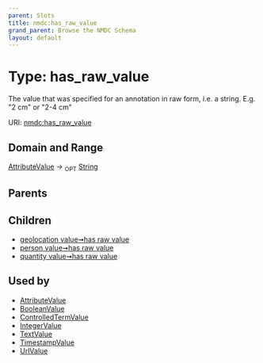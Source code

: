 ```yaml
---
parent: Slots
title: nmdc:has_raw_value
grand_parent: Browse the NMDC Schema
layout: default
---
```


# Type: has_raw_value


The value that was specified for an annotation in raw form, i.e. a string. E.g. "2 cm" or "2-4 cm"

URI: [nmdc:has_raw_value](https://microbiomedata/meta/has_raw_value)

## Domain and Range

[AttributeValue](AttributeValue.md) ->  <sub>OPT</sub> [String](types/String.md)

## Parents


## Children

 *  [geolocation value➞has raw value](geolocation_value_has_raw_value.md)
 *  [person value➞has raw value](person_value_has_raw_value.md)
 *  [quantity value➞has raw value](quantity_value_has_raw_value.md)

## Used by

 * [AttributeValue](AttributeValue.md)
 * [BooleanValue](BooleanValue.md)
 * [ControlledTermValue](ControlledTermValue.md)
 * [IntegerValue](IntegerValue.md)
 * [TextValue](TextValue.md)
 * [TimestampValue](TimestampValue.md)
 * [UrlValue](UrlValue.md)
